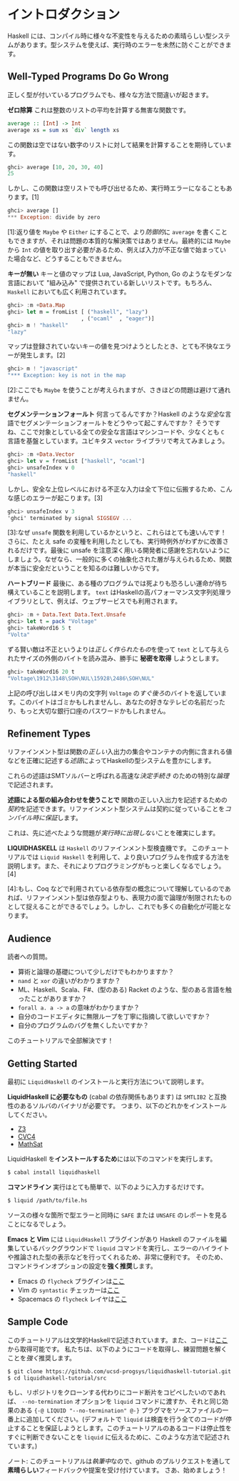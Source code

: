 # イントロダクション

Haskell には、コンパイル時に様々な不変性を与えるための素晴らしい型システムがあります。型システムを使えば、実行時のエラーを未然に防ぐことができます。

## Well-Typed Programs Do Go Wrong

正しく型が付いているプログラムでも、様々な方法で間違いが起きます。

**ゼロ除算** これは整数のリストの平均を計算する無害な関数です。

```haskell
average :: [Int] -> Int
average xs = sum xs `div` length xs
```

この関数は空ではない数字のリストに対して結果を計算することを期待しています。

```haskell
ghci> average [10, 20, 30, 40]
25
```

しかし、この関数は空リストでも呼び出せるため、実行時エラーになることもあります。[1]

```haskell
ghci> average []
*** Exception: divide by zero
```

[1]:返り値を `Maybe` や `Either` にすることで、より*防御的*に `average` を書くこともできますが、それは問題の本質的な解決策ではありません。最終的には `Maybe` から `Int` の値を取り出す必要があるため、例えば入力が不正な値で始まっていた場合など、どうすることもできません。

**キーが無い** キーと値のマップは Lua, JavaScript, Python, Go のようなモダンな言語において "組み込み" で提供されている新しいリストです。もちろん、`Haskell` においても広く利用されています。

```haskell
ghci> :m +Data.Map
ghci> let m = fromList [ ("haskell", "lazy")
                       , ("ocaml"  , "eager")]
ghci> m ! "haskell"
"lazy"
```

マップは登録されていないキーの値を見つけようとしたとき、とても不快なエラーが発生します。[2]

```haskell
ghci> m ! "javascript"
"*** Exception: key is not in the map
```

[2]:ここでも `Maybe` を使うことが考えられますが、さきほどの問題は避けて通れません。

**セグメンテーションフォールト** 何言ってるんですか？Haskell のような*安全*な言語でセグメンテーションフォールトをどうやって起こすんですか？
そうですね、ここで対象としている全ての安全な言語はマシンコードや、少なくとも `C` 言語を基盤としています。ユビキタス `vector` ライブラリで考えてみましょう。

```haskell
ghci> :m +Data.Vector
ghci> let v = fromList ["haskell", "ocaml"]
ghci> unsafeIndex v 0
"haskell"
```

しかし、安全な上位レベルにおける不正な入力は全て下位に伝搬するため、こんな感じのエラーが起こります。[3]

```haskell
ghci> unsafeIndex v 3
'ghci' terminated by signal SIGSEGV ...
```

[3]:なぜ `unsafe` 関数を利用しているかというと、これらはとても速いんです！さらに、たとえ safe の変種を利用したとしても、実行時例外がわずかに改善されるだけです。最後に unsafe を注意深く用いる開発者に感謝を忘れないようにしましょう。なぜなら、一般的に多くの抽象化された層が与えられるため、関数が本当に安全だということを知るのは難しいからです。

**ハートブリード** 最後に、ある種のプログラムでは死よりも恐ろしい運命が待ち構えていることを説明します。
`text` はHaskellの高パフォーマンス文字列処理ライブラリとして、例えば、ウェブサービスでも利用されます。

```haskell
ghci> :m + Data.Text Data.Text.Unsafe
ghci> let t = pack "Voltage"
ghci> takeWord16 5 t
"Volta"
```

ずる賢い敵は不正というよりは*正しく作られたもの*を使って `text` として与えられたサイズの外側のバイトを読み混み、勝手に **秘密を取得** しようとします。

```haskell
ghci> takeWord16 20 t
"Voltage\1912\3148\SOH\NUL\15928\2486\SOH\NUL"
```

上記の呼び出しはメモリ内の文字列 `Voltage` の*すぐ後ろ*のバイトを返しています。このバイトはゴミかもしれませんし、あなたの好きなテレビの名前だったり、もっと大切な銀行口座のパスワードかもしれません。

## Refinement Types
リファインメント型は関数の*正しい*入出力の集合やコンテナの内側に含まれる値などを正確に記述する*述語*によってHaskellの型システムを豊かにします。

これらの述語はSMTソルバーと呼ばれる高速な*決定手続き* のための特別な*論理*で記述されます。

**述語による型の組み合わせを使うことで** 関数の正しい入出力を記述するための*契約*を記述できます。リファインメント型システムは契約に従っていることを*コンパイル時に保証*します。

これは、先に述べたような問題が*実行時に出現しない*ことを確実にします。

**LIQUIDHASKELL** は `Haskell` のリファインメント型検査機です。
このチュートリアルでは `Liquid Haskell` を利用して、より良いプログラムを作成する方法を説明します。また、それによりプログラミングがもっと楽しくなるでしょう。[4]

[4]:もし、Coq などで利用されている依存型の概念について理解しているのであれば、リファインメント型は依存型よりも、表現力の面で論理が制限されたものとして捉えることができるでしょう。しかし、これでも多くの自動化が可能となります。

## Audience

読者への質問。

- 算術と論理の基礎について少しだけでもわかりますか？
- `nand` と `xor` の違いがわかりますか？
- ML、Haskell、Scala、F#、(型のある) Racket のような、型のある言語を触ったことがありますか？
- `forall a. a -> a` の意味がわかりますか？
- 自分のコードエディタに無限ループを丁寧に指摘して欲しいですか？
- 自分のプログラムのバグを無くしたいですか？

このチュートリアルで全部解決です！

## Getting Started

最初に `LiquidHaskell` のインストールと実行方法について説明します。

**LiquidHaskell に必要なもの** (cabal の依存関係もあります) は `SMTLIB2` と互換性のあるソルバのバイナリが必要です。
つまり、以下のどれかをインストールしてください。

- [Z3](https://github.com/Z3Prover/z3)
- [CVC4](http://cvc4.cs.stanford.edu/web/)
- [MathSat](http://mathsat.fbk.eu/download.html)

LiquidHaskell を**インストールするため**には以下のコマンドを実行します。

```bash
$ cabal install liquidhaskell
```

**コマンドライン** 実行はとても簡単で、以下のように入力するだけです。

```bash
$ liquid /path/to/file.hs
```

ソースの様々な箇所で型エラーと同時に `SAFE` または `UNSAFE` のレポートを見ることになるでしょう。

**Emacs と Vim** には `LiquidHaskell` プラグインがあり Haskell のファイルを編集しているバックグラウンドで `liquid` コマンドを実行し、エラーのハイライトや推論された型の表示などを行ってくれるため、非常に便利です。
そのため、コマンドラインオプションの設定を**強く推奨**します。

- Emacs の `flycheck` プラグインは[ここ](https://github.com/ucsd-progsys/liquid-types.el)
- Vim の `syntastic` チェッカーは[ここ](https://github.com/ucsd-progsys/liquid-types.vim)
- Spacemacs の `flycheck` レイヤは[ここ](https://github.com/ucsd-progsys/liquid-types-spacemacs)

## Sample Code

このチュートリアルは文学的Haskellで記述されています。また、コードは[ここ](https://github.com/ucsd-progsys/liquidhaskell-tutorial)から取得可能です。
私たちは、以下のようにコードを取得し、練習問題を解くことを*強く*推奨します。

```bash
$ git clone https://github.com/ucsd-progsys/liquidhaskell-tutorial.git
$ cd liquidhaskell-tutorial/src
```

もし、リポジトリをクローンする代わりにコード断片をコピペしたいのであれば、 `--no-termination` オプションを `liquid` コマンドに渡すか、それと同じ効果のある `{-@ LIQUID "--no-termination" @-}` プラグマをソースファイルの一番上に追加してください。(デフォルトで `liquid` は検査を行う全てのコードが停止することを保証しようとします。このチュートリアルのあるコードは停止性をすぐに判断できないことを `liquid` に伝えるために、このような方法で記述されています。)

ノート: このチュートリアルは*執筆中*なので、github のプルリクエストを通して**素晴らしい**フィードバックや提案を受け付けています。
さあ、始めましょう！
